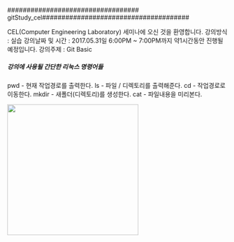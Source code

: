 ################################## gitStudy_cel######################################
  
  CEL(Computer Engineering Laboratory) 세미나에 오신 것을 환영합니다.
  강의방식 : 실습
  강의날짜 및 시간 : 2017.05.31일 6:00PM ~ 7:00PM까지 약1시간동안 진행될 예정입니다.
  강의주제 : Git Basic

##### 강의에 사용될 간단한 리눅스 명령어들 ####
 
 pwd - 현재 작업경로를 출력한다. 
 ls - 파일 / 디렉토리를 출력해준다. 
 cd - 작업경로로 이동한다.
 mkdir - 새폴더(디렉토리)를 생성한다. 
 cat - 파일내용을 미리본다.

<img src = "https://octodex.github.com/images/mountietocat.png" height=300 width=300>
